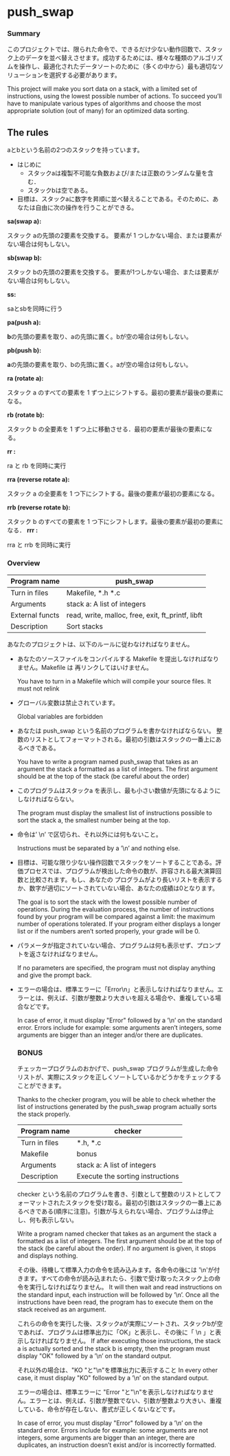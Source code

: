 # push_swap

### Summary

このプロジェクトでは、限られた命令で、できるだけ少ない動作回数で、スタック上のデータを並べ替えさせます。成功するためには、様々な種類のアルゴリズムを操作し、最適化されたデータソートのために（多くの中から）最も適切なソリューションを選択する必要があります。

This project will make you sort data on a stack, with a limited set of instructions, using the lowest possible number of actions. To succeed you’ll have to manipulate various
types of algorithms and choose the most appropriate solution (out of many) for an optimized data sorting.

## The rules

aとbという名前の2つのスタックを持っています。

- はじめに
    - スタックaは複製不可能な負数および/または正数のランダムな量を含む．
    - スタックbは空である。
- 目標は、スタックaに数字を昇順に並べ替えることである。そのために、あなたは自由に次の操作を行うことができる。

**sa(swap a):** 

スタック aの先頭の2要素を交換する。
要素が 1 つしかない場合、または要素がない場合は何もしない。

**sb(swap b):** 

スタック bの先頭の2要素を交換する。
要素が1つしかない場合、または要素がない場合は何もしない。

**ss:**

saとsbを同時に行う

**pa(push a):**

 **b**の先頭の要素を取り、aの先頭に置く。bが空の場合は何もしない。

**pb(push b):**

 **a**の先頭の要素を取り、bの先頭に置く。aが空の場合は何もしない。

**ra (rotate a):** 

スタック a のすべての要素を 1 ずつ上にシフトする。最初の要素が最後の要素になる。

**rb (rotate b):** 

スタック b の全要素を 1 ずつ上に移動させる．最初の要素が最後の要素になる。

**rr :** 

ra と rb を同時に実行

**rra (reverse rotate a):**

スタック a の全要素を 1 つ下にシフトする。最後の要素が最初の要素になる。

**rrb (reverse rotate b):**

 スタック b のすべての要素を 1 つ下にシフトします。最後の要素が最初の要素になる．
**rrr :**

rra と rrb を同時に実行

### Overview

| Program name | push_swap |
| --- | --- |
| Turn in files | Makefile, *.h *.c |
| Arguments | stack a: A list of integers |
| External functs | read, write, malloc, free, exit, ft_printf, libft |
| Description | Sort stacks |

あなたのプロジェクトは、以下のルールに従わなければなりません。

- あなたのソースファイルをコンパイルする Makefile を提出しなければなりません。Makefile は
再リンクしてはいけません。
    
    You have to turn in a Makefile which will compile your source files. It must not relink
    
- グローバル変数は禁止されています。
    
    Global variables are forbidden
    
- あなたは push_swap という名前のプログラムを書かなければならない。
整数のリストとしてフォーマットされる。最初の引数はスタックの一番上にあるべきである。
    
    You have to write a program named push_swap that takes as an argument the stack a formatted as a list of integers. The first argument should be at the top of the stack (be careful about the order)
    
- このプログラムはスタックa を表示し、最も小さい数値が先頭になるようにしなければならない。
    
    The program must display the smallest list of instructions possible to sort the stack a, the smallest number being at the top.
    
- 命令は’ \n’ で区切られ、それ以外には何もないこと。
    
    Instructions must be separated by a ’\n’ and nothing else.
    
- 目標は、可能な限り少ない操作回数でスタックをソートすることである。評価プロセスでは、プログラムが検出した命令の数が、許容される最大演算回数と比較されます。もし、あなたの
プログラムがより長いリストを表示するか、数字が適切にソートされていない場合、あなたの成績は0となります。
    
    The goal is to sort the stack with the lowest possible number of operations. During the evaluation process, the number of instructions found by your program will be compared against a limit: the maximum number of operations tolerated. If your program either displays a longer list or if the numbers aren’t sorted properly, your grade will be 0.
    
- パラメータが指定されていない場合、プログラムは何も表示せず、プロンプトを返さなければなりません。
    
    If no parameters are specified, the program must not display anything and give the prompt back.
    
- エラーの場合は、標準エラーに「Error\n」と表示しなければなりません。エラーとは、例えば、引数が整数より大きいを超える場合や、重複している場合などです。
    
    In case of error, it must display "Error" followed by a ’\n’ on the standard error. Errors include for example: some arguments aren’t integers, some arguments are bigger than an integer and/or there are duplicates.
    
    ### BONUS
    
    チェッカープログラムのおかげで、push_swap プログラムが生成した命令リストが、実際にスタックを正しくソートしているかどうかをチェックすることができます。
    
    Thanks to the checker program, you will be able to check whether the list of instructions generated by the push_swap program actually sorts the stack properly.
    
    | Program name | checker |
    | --- | --- |
    | Turn in files | *.h,  *.c |
    | Makefile | bonus |
    | Arguments | stack a: A list of integers |
    | Description | Execute the sorting instructions |
    
    checker という名前のプログラムを書き、引数として整数のリストとしてフォーマットされたスタックを受け取る。最初の引数はスタックの一番上にあるべきである(順序に注意)。引数が与えられない場合、プログラムは停止し、何も表示しない。
    
    Write a program named checker that takes as an argument the stack a formatted as a list of integers. The first argument should be at the top of the stack (be careful about the order). If no argument is given, it stops and displays nothing.
    
    その後、待機して標準入力の命令を読み込みます。各命令の後には '\n'が付きます。すべての命令が読み込まれたら、引数で受け取ったスタック上の命令を実行しなければなりません。
    It will then wait and read instructions on the standard input, each instruction will be followed by ’\n’. Once all the instructions have been read, the program has to execute them on the stack received as an argument.
    
    これらの命令を実行した後、スタックaが実際にソートされ、スタックbが空であれば、プログラムは標準出力に「OK」と表示し、その後に「 \n 」と表示しなければなりません。
    If after executing those instructions, the stack a is actually sorted and the stack b is empty, then the program must display "OK" followed by a ’\n’ on the standard output.
    
    それ以外の場合は、"KO "と"\n"を標準出力に表示すること
    In every other case, it must display "KO" followed by a ’\n’ on the standard output.
    
    エラーの場合は、標準エラーに "Error "と"\n"を表示しなければなりません。エラーとは、例えば、引数が整数でない、引数が整数より大きい、重複している、命令が存在しない、書式が正しくないなどです。
    
    In case of error, you must display "Error" followed by a ’\n’ on the standard error. Errors include for example: some arguments are not integers, some arguments are bigger than an integer, there are duplicates, an instruction doesn’t exist and/or is incorrectly formatted.
